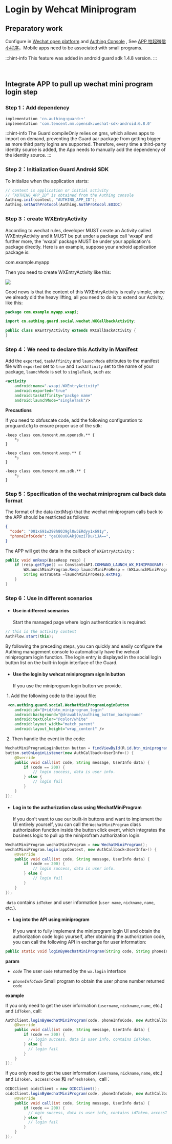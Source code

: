 # Login by Wehcat Miniprogram

<LastUpdated/>

## Preparatory work

Configure in [Wechat open platform](https://open.weixin.qq.com/cgi-bin/index?t=home/index&lang=zh_CN) and  [Authing Console](https://authing.cn/) , See [ APP 拉起微信小程序](../../../guides/connections/social/wechat-miniprogram-applaunch/README.md)，Mobile apps need to be associated with small programs.

:::hint-info
This feature was added in android guard sdk 1.4.8 version.
:::

<br>

## Integrate APP to pull up wechat mini program login step

### Step 1：Add dependency

```groovy
implementation 'cn.authing:guard:+'
implementation 'com.tencent.mm.opensdk:wechat-sdk-android:6.8.0'
```

:::hint-info
The Guard compileOnly relies on gms, which allows apps to import on demand, preventing the Guard aar package from getting bigger as more third party logins are supported. Therefore, every time a third-party identity source is added, the App needs to manually add the dependency of the identity source.
:::

### Step 2：Initialization Guard Android SDK

To initialize when the application starts:

```java
// context is application or initial activity
// ”AUTHING_APP_ID“ is obtained from the Authing console
Authing.init(context, "AUTHING_APP_ID");
Authing.setAuthProtocol(Authing.AuthProtocol.EOIDC)
```

### Step 3：create WXEntryActivity

According to wechat rules, developer MUST create an Activity called WXEntryActivity and it MUST be put under a package call 'wxapi' and further more, the 'wxapi' package MUST be under your application's package directly. Here is an example, suppose your android application package is:

com.example.myapp

Then you need to create WXEntryActivity like this:

![](./images/wechat/wxentry.png)

Good news is that the content of this WXEntryActivity is really simple, since we already did the heavy lifting, all you need to do is to extend our Activity, like this:

```java
package com.example.myapp.wxapi;

import cn.authing.guard.social.wechat.WXCallbackActivity;

public class WXEntryActivity extends WXCallbackActivity {
}
```

### Step 4：We need to declare this Activity in Manifest

Add the `exported`, `taskAffinity` and `launchMode` attributes to the manifest file with `exported` set to `true` and `taskAffinity` set to the name of your package, `launchMode` is set to `singleTask`, such as:

```xml
<activity
    android:name=".wxapi.WXEntryActivity"
    android:exported="true"
    android:taskAffinity="packge name"
    android:launchMode="singleTask"/>
```

**Precautions**

If you need to obfuscate code, add the following configuration to proguard.cfg to ensure proper use of the sdk:

```
-keep class com.tencent.mm.opensdk.** {
    *;
}

-keep class com.tencent.wxop.** {
    *;
}

-keep class com.tencent.mm.sdk.** {
    *;
}
```

### Step 5：Specification of the wechat miniprogram callback data format

The format of the data (extMsg) that the wechat miniprogram calls back to the APP should be restricted as follows:

```json
{
  "code": "001x691w398h8039gl0w3ERdyy1x691y",
  "phoneInfoCode": "geC88uOGAkjOeziTDu/iJA==",
}
```

The APP will get the data in the callback of `WXEntryActivity` :

```java
public void onResp(BaseResp resp) {
    if (resp.getType() == ConstantsAPI.COMMAND_LAUNCH_WX_MINIPROGRAM) {
        WXLaunchMiniProgram.Resp launchMiniProResp = (WXLaunchMiniProgram.Resp) resp;
        String extraData =launchMiniProResp.extMsg;
    }
}
```

### Step 6：Use in different scenarios

- #### Use in different scenarios
  Start the managed page where login authentication is required:
```java
// this is the activity context
AuthFlow.start(this);
```

By following the preceding steps, you can quickly and easily configure the Authing management console to automatically have the wehcat miniprogram login function. The login entry is displayed in the social login button list on the built-in login interface of the Guard.

- #### Use the login by wehcat miniprogram sign In button
    If you use the miniprogram login button we provide.

​		1. Add the following code to the layout file:

```xml
 <cn.authing.guard.social.WechatMiniProgramLoginButton
    android:id="@+id/btn_miniprogram_login"
    android:background="@drawable/authing_button_background"
    android:textColor="@color/white"
    android:layout_width="match_parent"
    android:layout_height="wrap_content" />
```

​		2. Then handle the event in the code:

```java
WechatMiniProgramLoginButton button = findViewById(R.id.btn_miniprogram_login);
button.setOnLoginListener(new AuthCallback<UserInfo>() {
    @Override
    public void call(int code, String message, UserInfo data) {
      	if (code == 200) {
        	// login success, data is user info.
       	} else {
        	// login fail
      	}
    }
});
```

- #### Log in to the authorization class using WechatMiniProgram
  If you don't want to use our built-in buttons and want to implement the UI entirely yourself, you can call the `WechatMiniProgram` class authorization function inside the button click event, which integrates the business logic to pull up the miniprofram authorization login:

```java
WechatMiniProgram wechatMiniProgram = new WechatMiniProgram();
wechatMiniProgram.login(appContext, new AuthCallback<UserInfo>() {
    @Override
    public void call(int code, String message, UserInfo data) {
        if (code == 200) {
        	// login success, data is user info.
       	} else {
        	// login fail
      	}
    }
});
```

​	`data` contains `idToken` and user information (`user name`, `nickname`, `name`, etc.).

- #### Log into the API using miniprogram

  If you want to fully implement the miniprogram login UI and obtain the authorization code logic yourself, after obtaining the authorization code, you can call the following API in exchange for user information:

```java
public static void loginByWechatMiniProgram(String code, String phoneInfoCode, @NotNull AuthCallback<UserInfo> callback)
```

**param**

- *`code`* The user `code`  returned by the `wx.login` interface

- *`phoneInfoCode`* Small program to obtain the user phone number returned `code`

**example**

If you only need to get the user information (`username`, `nickname`, `name`, etc.) and `idToken`, call:

```java
AuthClient.loginByWechatMiniProgram(code, phoneInfoCode, new AuthCallback<UserInfo>() {
    @Override
    public void call(int code, String message, UserInfo data) {
        if (code == 200) {
          // login success, data is user info, contains idToken.
        } else {
          // login fail
        }
    }
});
```

If you only need to get the user information (`username`, `nickname`, `name`, etc.) and `idToken`、`accessToken` 和 `refreshToken`，call：

```java
OIDCClient oidcClient = new OIDCClient();
oidcClient.loginByWechatMiniProgram(code, phoneInfoCode, new AuthCallback<UserInfo>() {
    @Override
    public void call(int code, String message, UserInfo data) {
        if (code == 200) {
          // ogin success, data is user info, contains idToken、accessToken and refreshToken.
        } else {
          // login fail
        }
    }
});
```

